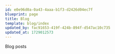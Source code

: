 ```yaml
---
id: e0e96d0a-0a43-4aaa-b1f3-d2426d04ec7f
blueprint: page
title: Blog
template: blog/index
updated_by: fac91653-419f-424b-894f-d547ac10c735
updated_at: 1729012573
---
```

Blog posts